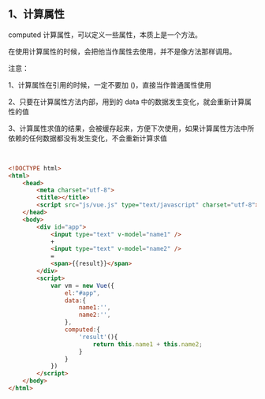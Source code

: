 ## 1、计算属性

computed 计算属性，可以定义一些属性，本质上是一个方法。

在使用计算属性的时候，会把他当作属性去使用，并不是像方法那样调用。

注意： 

1、计算属性在引用的时候，一定不要加 ()，直接当作普通属性使用

2、只要在计算属性方法内部，用到的 data 中的数据发生变化，就会重新计算属性的值

3、计算属性求值的结果，会被缓存起来，方便下次使用，如果计算属性方法中所依赖的任何数据都没有发生变化，不会重新计算求值

<br>

~~~html
<!DOCTYPE html>
<html>
	<head>
		<meta charset="utf-8">
		<title></title>
		<script src="js/vue.js" type="text/javascript" charset="utf-8"></script>
	</head>
	<body>
		<div id="app">
			<input type="text" v-model="name1" />
			+
			<input type="text" v-model="name2" />
			=
			<span>{{result}}</span>
		</div>
		<script>
			var vm = new Vue({
				el:"#app",
				data:{
					name1:'',
					name2:'',
				},
				computed:{
					'result'(){
						return this.name1 + this.name2;
					}
				}
			})
		</script>
	</body>
</html>
~~~

<br>